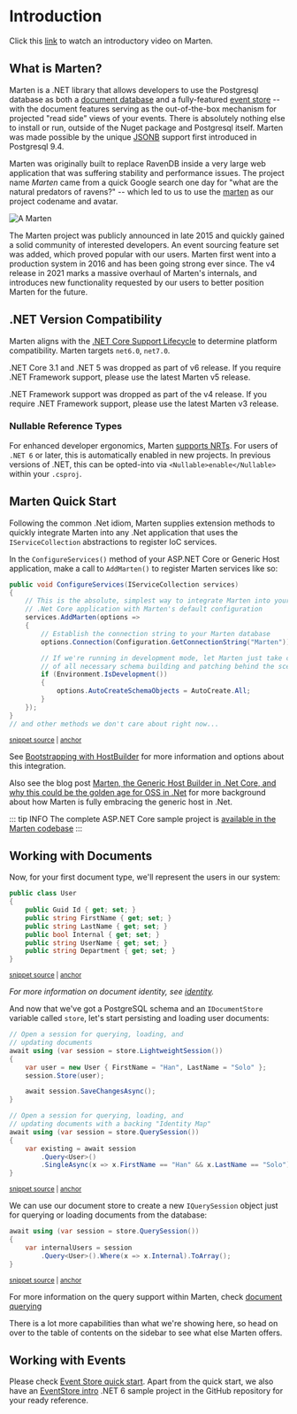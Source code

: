 # Introduction

Click this [link](https://sec.ch9.ms/ch9/2d29/a281311a-76bb-4573-a2a0-2dd7affc2d29/S315dotNETconf_high.mp4) to watch an introductory video on Marten.

## What is Marten?

Marten is a .NET library that allows developers to use the Postgresql database as both a
[document database](https://en.wikipedia.org/wiki/Document-oriented_database) and a fully-featured [event store](https://martinfowler.com/eaaDev/EventSourcing.html) -- with the document features serving as the out-of-the-box
mechanism for projected "read side" views of your events. There is absolutely nothing else to install or run, outside of the Nuget package and Postgresql itself. Marten was made possible by the unique [JSONB](https://www.postgresql.org/docs/current/datatype-json.html) support first introduced in Postgresql 9.4.

Marten was originally built to replace RavenDB inside a very large web application that was suffering stability and performance issues.
The project name *Marten* came from a quick Google search one day for "what are the natural predators of ravens?" -- which led to us to
use the [marten](https://en.wikipedia.org/wiki/Marten) as our project codename and avatar.

![A Marten](/images/marten.jpeg)

The Marten project was publicly announced in late 2015 and quickly gained a solid community of interested developers. An event sourcing feature set was
added, which proved popular with our users. Marten first went into a production system in 2016 and has been going strong ever since. The v4
release in 2021 marks a massive overhaul of Marten's internals, and introduces new functionality requested by our users to better position Marten for the future.

## .NET Version Compatibility

Marten aligns with the [.NET Core Support Lifecycle](https://dotnet.microsoft.com/platform/support/policy/dotnet-core) to determine platform compatibility. Marten targets `net6.0`,  `net7.0`.

.NET Core 3.1 and .NET 5 was dropped as part of v6 release. If you require .NET Framework support, please use the latest Marten v5 release.

.NET Framework support was dropped as part of the v4 release. If you require .NET Framework support, please use the latest Marten v3 release.

### Nullable Reference Types

For enhanced developer ergonomics, Marten [supports NRTs](https://docs.microsoft.com/en-us/dotnet/csharp/nullable-references). For users of `.NET 6` or later, this is automatically enabled in new projects. In previous versions of .NET, this can be opted-into via `<Nullable>enable</Nullable>` within your `.csproj`.

## Marten Quick Start

Following the common .Net idiom, Marten supplies extension methods to quickly integrate Marten into any .Net application that uses the `IServiceCollection` abstractions to register IoC services.

In the `ConfigureServices()` method of your ASP&#46;NET Core or Generic Host application, make a call to `AddMarten()` to register Marten services like so:

<!-- snippet: sample_StartupConfigureServices -->
<a id='snippet-sample_startupconfigureservices'></a>
```cs
public void ConfigureServices(IServiceCollection services)
{
    // This is the absolute, simplest way to integrate Marten into your
    // .Net Core application with Marten's default configuration
    services.AddMarten(options =>
    {
        // Establish the connection string to your Marten database
        options.Connection(Configuration.GetConnectionString("Marten"));

        // If we're running in development mode, let Marten just take care
        // of all necessary schema building and patching behind the scenes
        if (Environment.IsDevelopment())
        {
            options.AutoCreateSchemaObjects = AutoCreate.All;
        }
    });
}
// and other methods we don't care about right now...
```
<sup><a href='https://github.com/JasperFx/marten/blob/master/src/AspNetCoreWithMarten/Startup.cs#L24-L45' title='Snippet source file'>snippet source</a> | <a href='#snippet-sample_startupconfigureservices' title='Start of snippet'>anchor</a></sup>
<!-- endSnippet -->

See [Bootstrapping with HostBuilder](/configuration/hostbuilder) for more information and options about this integration.

Also see the blog post [Marten, the Generic Host Builder in .Net Core, and why this could be the golden age for OSS in .Net](https://jeremydmiller.com/2021/07/29/marten-the-generic-host-builder-in-net-core-and-why-this-could-be-the-golden-age-for-oss-in-net/) for more background about how Marten is fully embracing
the generic host in .Net.

::: tip INFO
The complete ASP<span/>.NET Core sample project is [available in the Marten codebase](https://github.com/JasperFx/marten/tree/master/src/AspNetCoreWithMarten)
:::

## Working with Documents

Now, for your first document type, we'll represent the users in our system:

<!-- snippet: sample_user_document -->
<a id='snippet-sample_user_document'></a>
```cs
public class User
{
    public Guid Id { get; set; }
    public string FirstName { get; set; }
    public string LastName { get; set; }
    public bool Internal { get; set; }
    public string UserName { get; set; }
    public string Department { get; set; }
}
```
<sup><a href='https://github.com/JasperFx/marten/blob/master/src/Marten.Testing/Examples/ConfiguringDocumentStore.cs#L16-L27' title='Snippet source file'>snippet source</a> | <a href='#snippet-sample_user_document' title='Start of snippet'>anchor</a></sup>
<!-- endSnippet -->

*For more information on document identity, see [identity](/documents/identity).*

And now that we've got a PostgreSQL schema and an `IDocumentStore` variable called `store`, let's start persisting and loading user documents:

<!-- snippet: sample_opening_sessions -->
<a id='snippet-sample_opening_sessions'></a>
```cs
// Open a session for querying, loading, and
// updating documents
await using (var session = store.LightweightSession())
{
    var user = new User { FirstName = "Han", LastName = "Solo" };
    session.Store(user);

    await session.SaveChangesAsync();
}

// Open a session for querying, loading, and
// updating documents with a backing "Identity Map"
await using (var session = store.QuerySession())
{
    var existing = await session
        .Query<User>()
        .SingleAsync(x => x.FirstName == "Han" && x.LastName == "Solo");
}
```
<sup><a href='https://github.com/JasperFx/marten/blob/master/src/Marten.Testing/Examples/ConfiguringDocumentStore.cs#L48-L67' title='Snippet source file'>snippet source</a> | <a href='#snippet-sample_opening_sessions' title='Start of snippet'>anchor</a></sup>
<!-- endSnippet -->

We can use our document store to create a new `IQuerySession` object just for querying or loading documents from the database:

<!-- snippet: sample_start_a_query_session -->
<a id='snippet-sample_start_a_query_session'></a>
```cs
await using (var session = store.QuerySession())
{
    var internalUsers = session
        .Query<User>().Where(x => x.Internal).ToArray();
}
```
<sup><a href='https://github.com/JasperFx/marten/blob/master/src/Marten.Testing/Examples/ConfiguringDocumentStore.cs#L39-L46' title='Snippet source file'>snippet source</a> | <a href='#snippet-sample_start_a_query_session' title='Start of snippet'>anchor</a></sup>
<!-- endSnippet -->

For more information on the query support within Marten, check [document querying](/documents/querying/)

There is a lot more capabilities than what we're showing here, so head on over to the table of contents on the sidebar to see what else Marten offers.

## Working with Events

Please check [Event Store quick start](/events/quickstart.md). Apart from the quick start, we also have an [EventStore intro](https://github.com/JasperFx/marten/blob/master/src/samples/EventSourcingIntro) .NET 6 sample project in the GitHub repository for your ready reference.
